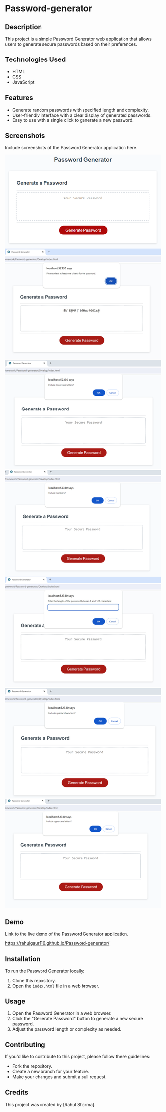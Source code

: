# Password-generator
## Description
This project is a simple Password Generator web application that allows users to generate secure passwords based on their preferences.

## Technologies Used
- HTML
- CSS
- JavaScript

## Features
- Generate random passwords with specified length and complexity.
- User-friendly interface with a clear display of generated passwords.
- Easy to use with a single click to generate a new password.

## Screenshots
Include screenshots of the Password Generator application here.

![alt text](03-javascript-homework-demo.png) ![alt text](<Criteria Prompt.jpg>) ![alt text](<Prompt Lowercase.jpg>) ![alt text](<Prompt Numbers.jpg>) ![alt text](<Prompt Password length.jpg>) ![alt text](<Prompt Speacial Characters.jpg>) ![alt text](<Prompt Uppercase.jpg>)


## Demo
Link to the live demo of the Password Generator application.

 https://rahulgaur116.github.io/Password-generator/
## Installation
To run the Password Generator locally:
1. Clone this repository.
2. Open the `index.html` file in a web browser.

## Usage
1. Open the Password Generator in a web browser.
2. Click the "Generate Password" button to generate a new secure password.
3. Adjust the password length or complexity as needed.

## Contributing
If you'd like to contribute to this project, please follow these guidelines:
- Fork the repository.
- Create a new branch for your feature.
- Make your changes and submit a pull request.

## Credits
This project was created by [Rahul Sharma].





